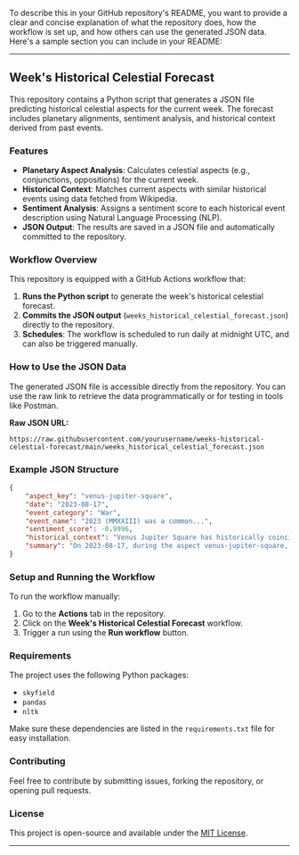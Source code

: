 To describe this in your GitHub repository's README, you want to provide a clear and concise explanation of what the repository does, how the workflow is set up, and how others can use the generated JSON data. Here's a sample section you can include in your README:

---

## Week's Historical Celestial Forecast

This repository contains a Python script that generates a JSON file predicting historical celestial aspects for the current week. The forecast includes planetary alignments, sentiment analysis, and historical context derived from past events.

### Features

- **Planetary Aspect Analysis**: Calculates celestial aspects (e.g., conjunctions, oppositions) for the current week.
- **Historical Context**: Matches current aspects with similar historical events using data fetched from Wikipedia.
- **Sentiment Analysis**: Assigns a sentiment score to each historical event description using Natural Language Processing (NLP).
- **JSON Output**: The results are saved in a JSON file and automatically committed to the repository.

### Workflow Overview

This repository is equipped with a GitHub Actions workflow that:

1. **Runs the Python script** to generate the week's historical celestial forecast.
2. **Commits the JSON output** (`weeks_historical_celestial_forecast.json`) directly to the repository.
3. **Schedules**: The workflow is scheduled to run daily at midnight UTC, and can also be triggered manually.

### How to Use the JSON Data

The generated JSON file is accessible directly from the repository. You can use the raw link to retrieve the data programmatically or for testing in tools like Postman.

**Raw JSON URL:**
```
https://raw.githubusercontent.com/yourusername/weeks-historical-celestial-forecast/main/weeks_historical_celestial_forecast.json
```

### Example JSON Structure

```json
{
    "aspect_key": "venus-jupiter-square",
    "date": "2023-08-17",
    "event_category": "War",
    "event_name": "2023 (MMXXIII) was a common...",
    "sentiment_score": -0.9996,
    "historical_context": "Venus Jupiter Square has historically coincided with periods of war...",
    "summary": "On 2023-08-17, during the aspect venus-jupiter-square, the event '2023 (MMXXIII) was a common...' occurred, categorized as War."
}
```

### Setup and Running the Workflow

To run the workflow manually:

1. Go to the **Actions** tab in the repository.
2. Click on the **Week's Historical Celestial Forecast** workflow.
3. Trigger a run using the **Run workflow** button.

### Requirements

The project uses the following Python packages:
- `skyfield`
- `pandas`
- `nltk`

Make sure these dependencies are listed in the `requirements.txt` file for easy installation.

### Contributing

Feel free to contribute by submitting issues, forking the repository, or opening pull requests.

### License

This project is open-source and available under the [MIT License](LICENSE).

---

